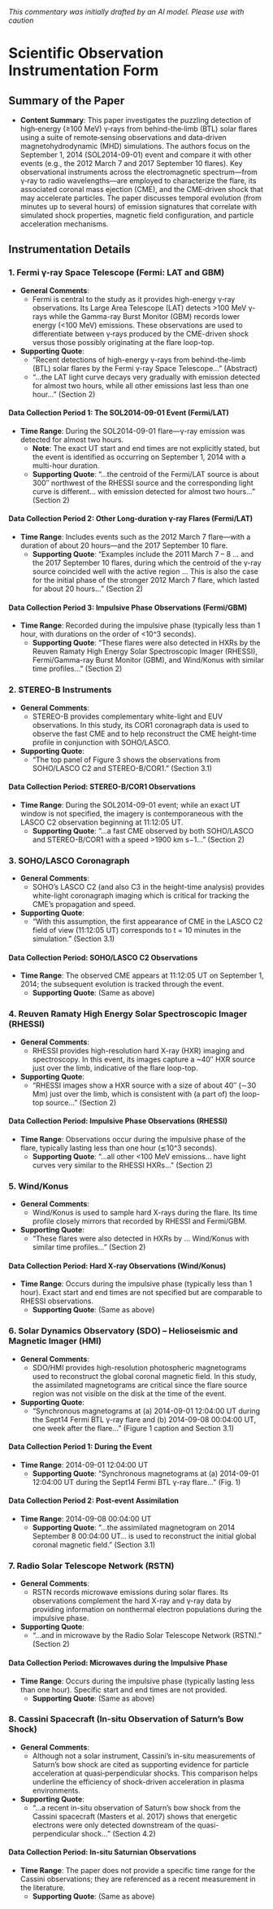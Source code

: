 _This commentary was initially drafted by an AI model. Please use with caution_

# Scientific Observation Instrumentation Form

## Summary of the Paper
- **Content Summary**: This paper investigates the puzzling detection of high‐energy (≥100 MeV) γ‐rays from behind-the‐limb (BTL) solar flares using a suite of remote‐sensing observations and data‐driven magnetohydrodynamic (MHD) simulations. The authors focus on the September 1, 2014 (SOL2014-09-01) event and compare it with other events (e.g., the 2012 March 7 and 2017 September 10 flares). Key observational instruments across the electromagnetic spectrum—from γ‐ray to radio wavelengths—are employed to characterize the flare, its associated coronal mass ejection (CME), and the CME‐driven shock that may accelerate particles. The paper discusses temporal evolution (from minutes up to several hours) of emission signatures that correlate with simulated shock properties, magnetic field configuration, and particle acceleration mechanisms.

## Instrumentation Details

### 1. Fermi γ-ray Space Telescope (Fermi: LAT and GBM)
- **General Comments**:
   - Fermi is central to the study as it provides high-energy γ‐ray observations. Its Large Area Telescope (LAT) detects >100 MeV γ‐rays while the Gamma-ray Burst Monitor (GBM) records lower energy (<100 MeV) emissions. These observations are used to differentiate between γ‐rays produced by the CME-driven shock versus those possibly originating at the flare loop-top.
- **Supporting Quote**: 
   - “Recent detections of high-energy γ-rays from behind-the-limb (BTL) solar flares by the Fermi γ-ray Space Telescope…” (Abstract)
   - “...the LAT light curve decays very gradually with emission detected for almost two hours, while all other emissions last less than one hour…” (Section 2)
  
#### Data Collection Period 1: The SOL2014-09-01 Event (Fermi/LAT)
- **Time Range**: During the SOL2014-09-01 flare—γ-ray emission was detected for almost two hours.  
   - **Note**: The exact UT start and end times are not explicitly stated, but the event is identified as occurring on September 1, 2014 with a multi-hour duration.
   - **Supporting Quote**: “...the centroid of the Fermi/LAT source is about 300″ northwest of the RHESSI source and the corresponding light curve is different... with emission detected for almost two hours...” (Section 2)

#### Data Collection Period 2: Other Long-duration γ-ray Flares (Fermi/LAT)
- **Time Range**: Includes events such as the 2012 March 7 flare—with a duration of about 20 hours—and the 2017 September 10 flare.
   - **Supporting Quote**: “Examples include the 2011 March 7 – 8 … and the 2017 September 10 flares, during which the centroid of the γ-ray source coincided well with the active region … This is also the case for the initial phase of the stronger 2012 March 7 flare, which lasted for about 20 hours…” (Section 2)

#### Data Collection Period 3: Impulsive Phase Observations (Fermi/GBM)
- **Time Range**: Recorded during the impulsive phase (typically less than 1 hour, with durations on the order of <10^3 seconds).
   - **Supporting Quote**: “These flares were also detected in HXRs by the Reuven Ramaty High Energy Solar Spectroscopic Imager (RHESSI), Fermi/Gamma-ray Burst Monitor (GBM), and Wind/Konus with similar time profiles…” (Section 2)

### 2. STEREO-B Instruments
- **General Comments**:
   - STEREO-B provides complementary white-light and EUV observations. In this study, its COR1 coronagraph data is used to observe the fast CME and to help reconstruct the CME height-time profile in conjunction with SOHO/LASCO.
- **Supporting Quote**:
   - “The top panel of Figure 3 shows the observations from SOHO/LASCO C2 and STEREO-B/COR1.” (Section 3.1)

#### Data Collection Period: STEREO-B/COR1 Observations
- **Time Range**: During the SOL2014-09-01 event; while an exact UT window is not specified, the imagery is contemporaneous with the LASCO C2 observation beginning at 11:12:05 UT.
   - **Supporting Quote**: “...a fast CME observed by both SOHO/LASCO and STEREO-B/COR1 with a speed >1900 km s−1…” (Section 2)

### 3. SOHO/LASCO Coronagraph
- **General Comments**:
   - SOHO’s LASCO C2 (and also C3 in the height-time analysis) provides white-light coronagraph imaging which is critical for tracking the CME’s propagation and speed.
- **Supporting Quote**:
   - “With this assumption, the first appearance of CME in the LASCO C2 field of view (11:12:05 UT) corresponds to t = 10 minutes in the simulation.” (Section 3.1)

#### Data Collection Period: SOHO/LASCO C2 Observations
- **Time Range**: The observed CME appears at 11:12:05 UT on September 1, 2014; the subsequent evolution is tracked through the event.
   - **Supporting Quote**: (Same as above)

### 4. Reuven Ramaty High Energy Solar Spectroscopic Imager (RHESSI)
- **General Comments**:
   - RHESSI provides high-resolution hard X-ray (HXR) imaging and spectroscopy. In this event, its images capture a ~40″ HXR source just over the limb, indicative of the flare loop-top.
- **Supporting Quote**:
   - “RHESSI images show a HXR source with a size of about 40″ (∼30 Mm) just over the limb, which is consistent with (a part of) the loop-top source…” (Section 2)

#### Data Collection Period: Impulsive Phase Observations (RHESSI)
- **Time Range**: Observations occur during the impulsive phase of the flare, typically lasting less than one hour (≲10^3 seconds).
   - **Supporting Quote**: “...all other <100 MeV emissions… have light curves very similar to the RHESSI HXRs…” (Section 2)

### 5. Wind/Konus
- **General Comments**:
   - Wind/Konus is used to sample hard X-rays during the flare. Its time profile closely mirrors that recorded by RHESSI and Fermi/GBM.
- **Supporting Quote**:
   - “These flares were also detected in HXRs by … Wind/Konus with similar time profiles…” (Section 2)

#### Data Collection Period: Hard X-ray Observations (Wind/Konus)
- **Time Range**: Occurs during the impulsive phase (typically less than 1 hour). Exact start and end times are not specified but are comparable to RHESSI observations.
   - **Supporting Quote**: (Same as above)

### 6. Solar Dynamics Observatory (SDO) – Helioseismic and Magnetic Imager (HMI)
- **General Comments**:
   - SDO/HMI provides high-resolution photospheric magnetograms used to reconstruct the global coronal magnetic field. In this study, the assimilated magnetograms are critical since the flare source region was not visible on the disk at the time of the event.
- **Supporting Quote**:
   - “Synchronous magnetograms at (a) 2014-09-01 12:04:00 UT during the Sept14 Fermi BTL γ-ray flare and (b) 2014-09-08 00:04:00 UT, one week after the flare…” (Figure 1 caption and Section 3.1)

#### Data Collection Period 1: During the Event
- **Time Range**: 2014-09-01 12:04:00 UT  
   - **Supporting Quote**: “Synchronous magnetograms at (a) 2014-09-01 12:04:00 UT during the Sept14 Fermi BTL γ-ray flare…” (Fig. 1)

#### Data Collection Period 2: Post-event Assimilation
- **Time Range**: 2014-09-08 00:04:00 UT  
   - **Supporting Quote**: “...the assimilated magnetogram on 2014 September 8 00:04:00 UT… is used to reconstruct the initial global coronal magnetic field.” (Section 3.1)

### 7. Radio Solar Telescope Network (RSTN)
- **General Comments**:
   - RSTN records microwave emissions during solar flares. Its observations complement the hard X-ray and γ-ray data by providing information on nonthermal electron populations during the impulsive phase.
- **Supporting Quote**:
   - “...and in microwave by the Radio Solar Telescope Network (RSTN).” (Section 2)

#### Data Collection Period: Microwaves during the Impulsive Phase
- **Time Range**: Occurs during the impulsive phase (typically lasting less than one hour). Specific start and end times are not provided.
   - **Supporting Quote**: (Same as above)

### 8. Cassini Spacecraft (In-situ Observation of Saturn’s Bow Shock)
- **General Comments**:
   - Although not a solar instrument, Cassini’s in-situ measurements of Saturn’s bow shock are cited as supporting evidence for particle acceleration at quasi‐perpendicular shocks. This comparison helps underline the efficiency of shock-driven acceleration in plasma environments.
- **Supporting Quote**:
   - “...a recent in-situ observation of Saturn’s bow shock from the Cassini spacecraft (Masters et al. 2017) shows that energetic electrons were only detected downstream of the quasi-perpendicular shock…” (Section 4.2)

#### Data Collection Period: In-situ Saturnian Observations
- **Time Range**: The paper does not provide a specific time range for the Cassini observations; they are referenced as a recent measurement in the literature.
   - **Supporting Quote**: (Same as above)
